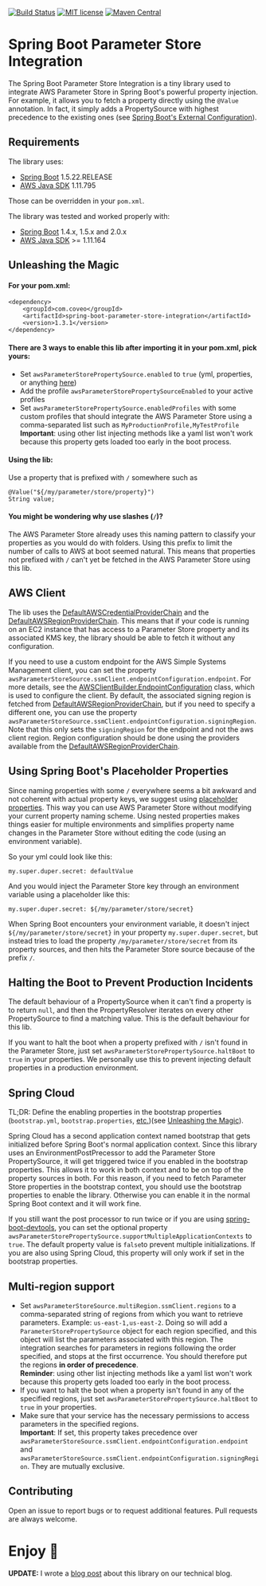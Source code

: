 [![Build Status](https://api.travis-ci.org/coveooss/spring-boot-parameter-store-integration.svg?branch=master)](https://travis-ci.org/coveooss/spring-boot-parameter-store-integration)
[![MIT license](http://img.shields.io/badge/license-MIT-brightgreen.svg)](https://github.com/coveo/spring-boot-parameter-store-integration/blob/master/LICENSE)
[![Maven Central](https://maven-badges.herokuapp.com/maven-central/com.coveo/spring-boot-parameter-store-integration/badge.svg)](https://maven-badges.herokuapp.com/maven-central/com.coveo/spring-boot-parameter-store-integration)

# Spring Boot Parameter Store Integration

The Spring Boot Parameter Store Integration is a tiny library used to integrate AWS Parameter Store in Spring Boot's powerful property injection. For example, it allows you to fetch a property directly using the `@Value` annotation. In fact, it simply adds a PropertySource with highest precedence to the existing ones (see [Spring Boot's External Configuration](https://docs.spring.io/spring-boot/docs/current/reference/html/boot-features-external-config.html)).

## Requirements
The library uses:

- [Spring Boot](https://spring.io/projects/spring-boot) 1.5.22.RELEASE
- [AWS Java SDK](https://aws.amazon.com/sdk-for-java/) 1.11.795

Those can be overridden in your `pom.xml`.  

The library was tested and worked properly with:

- [Spring Boot](https://spring.io/projects/spring-boot) 1.4.x, 1.5.x and 2.0.x
- [AWS Java SDK](https://aws.amazon.com/sdk-for-java/) >= 1.11.164

## Unleashing the Magic

#### For your pom.xml:
```
<dependency>
    <groupId>com.coveo</groupId>
    <artifactId>spring-boot-parameter-store-integration</artifactId>
    <version>1.3.1</version>
</dependency>
```

#### There are 3 ways to enable this lib after importing it in your pom.xml, pick yours:
- Set `awsParameterStorePropertySource.enabled` to `true` (yml, properties, or anything [here](https://docs.spring.io/spring-boot/docs/current/reference/html/boot-features-external-config.html))
- Add the profile `awsParameterStorePropertySourceEnabled` to your active profiles
- Set `awsParameterStorePropertySource.enabledProfiles` with some custom profiles that should integrate the AWS Parameter Store using a comma-separated list such as `MyProductionProfile,MyTestProfile`  
**Important**: using other list injecting methods like a yaml list won't work because this property gets loaded too early in the boot process.

#### Using the lib:
Use a property that is prefixed with `/` somewhere such as
```
@Value("${/my/parameter/store/property}")
String value;
```

#### You might be wondering why use slashes (`/`)?
The AWS Parameter Store already uses this naming pattern to classify your properties as you would do with folders. Using this prefix to limit the number of calls to AWS at boot seemed natural. This means that properties not prefixed with `/` can't yet be fetched in the AWS Parameter Store using this lib.

## AWS Client

The lib uses the [DefaultAWSCredentialProviderChain](https://docs.aws.amazon.com/AWSJavaSDK/latest/javadoc/com/amazonaws/auth/DefaultAWSCredentialsProviderChain.html) and the [DefaultAWSRegionProviderChain](https://docs.aws.amazon.com/AWSJavaSDK/latest/javadoc/com/amazonaws/regions/DefaultAwsRegionProviderChain.html). This means that if your code is running on an EC2 instance that has access to a Parameter Store property and its associated KMS key, the library should be able to fetch it without any configuration.

If you need to use a custom endpoint for the AWS Simple Systems Management client, you can set the property `awsParameterStoreSource.ssmClient.endpointConfiguration.endpoint`. For more details, see the [AWSClientBuilder.EndpointConfiguration](https://docs.aws.amazon.com/AWSJavaSDK/latest/javadoc/com/amazonaws/client/builder/AwsClientBuilder.EndpointConfiguration.html) class, which is used to configure the client. By default, the associated signing region is fetched from [DefaultAWSRegionProviderChain](https://docs.aws.amazon.com/AWSJavaSDK/latest/javadoc/com/amazonaws/regions/DefaultAwsRegionProviderChain.html), but if you need to specify a different one, you can use the property `awsParameterStoreSource.ssmClient.endpointConfiguration.signingRegion`. Note that this only sets the `signingRegion` for the endpoint and not the aws client region. Region configuration should be done using the providers available from the [DefaultAWSRegionProviderChain](https://docs.aws.amazon.com/AWSJavaSDK/latest/javadoc/com/amazonaws/regions/DefaultAwsRegionProviderChain.html).

## Using Spring Boot's Placeholder Properties

Since naming properties with some `/` everywhere seems a bit awkward and not coherent with actual property keys, we suggest using [placeholder properties](https://docs.spring.io/spring-boot/docs/current/reference/html/boot-features-external-config.html#boot-features-external-config-placeholders-in-properties). This way you can use AWS Parameter Store without modifying your current property naming scheme.
Using nested properties makes things easier for multiple environments and simplifies property name changes in the Parameter Store without editing the code (using an environment variable).

So your yml could look like this:
```
my.super.duper.secret: defaultValue
``` 
And you would inject the Parameter Store key through an environment variable using a placeholder like this:
```
my.super.duper.secret: ${/my/parameter/store/secret}
``` 
When Spring Boot encounters your environment variable, it doesn't inject `${/my/parameter/store/secret}` in your property `my.super.duper.secret`, but instead tries to load the property `/my/parameter/store/secret` from its property sources, and then hits the Parameter Store source because of the prefix `/`.

## Halting the Boot to Prevent Production Incidents

The default behaviour of a PropertySource when it can't find a property is to return `null`, and then the PropertyResolver iterates on every other PropertySource to find a matching value. This is the default behaviour for this lib.

If you want to halt the boot when a property prefixed with `/` isn't found in the Parameter Store, just set `awsParameterStorePropertySource.haltBoot` to `true` in your properties. We personally use this to prevent injecting default properties in a production environment.

## Spring Cloud

TL;DR: Define the enabling properties in the bootstrap properties (`bootstrap.yml`, `bootstrap.properties`, [etc.](https://cloud.spring.io/spring-cloud-static/spring-cloud.html#_the_bootstrap_application_context))(see [Unleashing the Magic](#there-are-3-ways-to-enable-this-lib-after-importing-it-in-your-pomxml-pick-yours)).

Spring Cloud has a second application context named bootstrap that gets initialized before Spring Boot's normal application context. Since this library uses an EnvironmentPostPrecessor to add the Parameter Store PropertySource, it will get triggered twice if you enabled in the bootstrap properties. This allows it to work in both context and to be on top of the property sources in both. For this reason, if you need to fetch Parameter Store properties in the bootstrap context, you should use the bootstrap properties to enable the library. Otherwise you can enable it in the normal Spring Boot context and it will work fine.

If you still want the post processor to run twice or if you are using [spring-boot-devtools](https://docs.spring.io/spring-boot/docs/current/reference/html/using-spring-boot.html#using-boot-devtools-restart), you can set the optional property `awsParameterStorePropertySource.supportMultipleApplicationContexts` to `true`. The default property value is `false`to prevent multiple initializations. If you are also using Spring Cloud, this property will only work if set in the bootstrap properties.

## Multi-region support
- Set `awsParameterStoreSource.multiRegion.ssmClient.regions` to a comma-separated string of regions from which you want to retrieve parameters. Example: `us-east-1,us-east-2`. Doing so will add a `ParameterStorePropertySource` object for each region specified, and this object will list the parameters associated with this region. The integration searches for parameters in regions following the order specified, and stops at the first occurrence. You should therefore put the regions **in order of precedence**.  
**Reminder**: using other list injecting methods like a yaml list won't work because this property gets loaded too early in the boot process.
- If you want to halt the boot when a property isn't found in any of the specified regions, just set `awsParameterStorePropertySource.haltBoot` to `true` in your properties.
- Make sure that your service has the necessary permissions to access parameters in the specified regions.  
**Important**: If set, this property takes precedence over `awsParameterStoreSource.ssmClient.endpointConfiguration.endpoint` and `awsParameterStoreSource.ssmClient.endpointConfiguration.signingRegion`. They are mutually exclusive.  

## Contributing
Open an issue to report bugs or to request additional features. Pull requests are always welcome.

# Enjoy 🍻

__UPDATE:__ I wrote a [blog post](https://source.coveo.com/2018/08/03/spring-boot-and-aws-parameter-store/) about this library on our technical blog.

